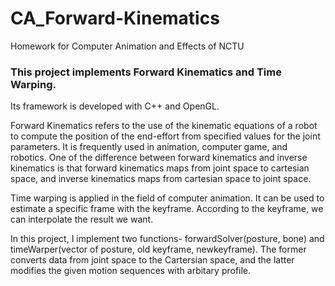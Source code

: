 # CA_Forward-Kinematics
Homework for Computer Animation and Effects of NCTU
### This project implements Forward Kinematics and Time Warping.
Its framework is developed with C++ and OpenGL.

Forward Kinematics refers to the use of the kinematic equations of a robot to compute the position of the end-effort from specified values for the joint parameters.
It is frequently used in animation, computer game, and robotics.
One of the difference between forward kinematics and inverse kinematics is that forward kinematics maps from joint space to cartesian space, 
and inverse kinematics maps from cartesian space to joint space.

Time warping is applied in the field of computer animation. It can be used to estimate a specific frame with the keyframe.
According to the keyframe, we can interpolate the result we want.

In this project, I implement two functions- forwardSolver(posture, bone) and timeWarper(vector of posture, old keyframe, newkeyframe). 
The former converts data from joint space to the Cartersian space, and the latter modifies the given motion sequences with arbitary profile.
